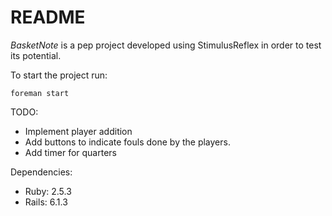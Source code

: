 # README

*BasketNote* is a pep project developed using StimulusReflex in order to test its potential.

To start the project run:
```
foreman start
```


TODO:

- Implement player addition
- Add buttons to indicate fouls done by the players.
- Add timer for quarters

Dependencies:

- Ruby: 2.5.3
- Rails: 6.1.3
